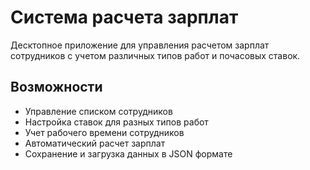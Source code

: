 # Система расчета зарплат

Десктопное приложение для управления расчетом зарплат сотрудников с учетом различных типов работ и почасовых ставок.

## Возможности

- Управление списком сотрудников
- Настройка ставок для разных типов работ
- Учет рабочего времени сотрудников
- Автоматический расчет зарплат
- Сохранение и загрузка данных в JSON формате